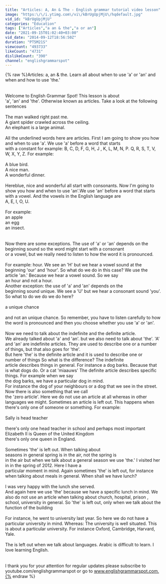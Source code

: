 ```yaml
---
title: "Articles: A, An & The - English grammar tutorial video lesson"
image: "https:\/\/i.ytimg.com\/vi\/kBrUgUpjMjU\/hqdefault.jpg"
vid_id: "kBrUgUpjMjU"
categories: "Education"
tags: ["Articles","a an & the","a or an"]
date: "2021-09-15T01:02:40+03:00"
vid_date: "2014-09-12T18:56:50Z"
duration: "PT5M21S"
viewcount: "493733"
likeCount: "4731"
dislikeCount: "390"
channel: "englishgrammarspot"
---
```

{% raw %}Articles: a, an &amp; the. Learn all about when to use 'a' or 'an' and when and how to use 'the.'<br /><br /><br />Welcome to English Grammar Spot! This lesson is about<br />'a', 'an' and 'the'. Otherwise known as articles. Take a look at the following sentences<br /><br />The man walked right past me. <br />A giant spider crawled across the ceiling.<br />An elephant is a large animal. <br /><br />All the underlined words here are articles. First I am going to show you how and when to use 'a'. We use 'a' before a word that starts<br />with a constant for example: B, C, D, F, G, H, J , K, L, M, N, P. Q, R, S, T, V, W, X, Y, Z. For example: <br /><br />A blue bird.  <br />A nice man.<br />A wonderful dinner. <br /><br />Hereblue, nice and wonderful all start with consonants. Now I'm going to show you how and when to use 'an'.We use 'an' before a word that starts with a vowel. And the vowels in the English language are<br />A, E, I, O, U. <br /><br />For example: <br />an apple<br />an egg <br />an insect.<br /><br /><br />Now there are some exceptions. The use of 'a' or 'an' depends on the beginning sound so the word might start with a consonant<br />or  a vowel,  but we really need to listen to how the word it is pronounced. <br /><br />For example: hour. We see an 'H'  but we hear a vowel sound at the beginning 'our' and 'hour'. So what do we do in this case?  We use the article 'an.' Because we hear a vowel sound. So we say <br />an hour and not a hour. <br />Another exception:  the use of 'a' and 'an' depends on the<br />beginning sound unique.  We see a 'U' but we hear a consonant sound 'you'. So what to do we do we do here?<br /><br />a unique chance <br /><br />and not  an unique chance. So remember, you have to listen carefully to how the word is pronounced and then you choose whether you use 'a' or 'an'.<br /><br />Now we need to  talk about the indefinite and the definite article.<br />We already talked about 'a' and 'an'. but we also need to talk about 'the'. 'A' and 'an' are indefinite articles. They are used to describe one or a number of things,  but that also goes for 'the'. <br />But here 'the' is the definite article and it is used to describe one or<br />number of things So what is the difference?  The indefinite<br />article describes  things in general. For instance a dog barks. Because that is what dogs do.  Or a cat 'miaauws' The definite article describes specific things. For example when we say<br />the dog barks, we have a particular dog in mind. <br />For instance the dog of your neighbours or a dog that we see in the street.  Now there is also something that we call<br />the 'zero article'.  Here we do not use an  article at all whereas in other languages we might. Sometimes an article is left out.  This happens when there's only one of someone or something.  For example:<br /><br />Sally is head teacher<br /><br />there's only one head teacher in school and perhaps most important<br />Elizabeth II is Queen of the United Kingdom<br />there's only one queen in England.<br /><br />Sometimes 'the' is left out. When talking about<br />seasons in general spring is in the air, not the spring is<br />in the air but when we talk about a general season we use 'the.' I visited her in  in the spring of 2012.  Here I have a<br />particular moment in mind. Again sometimes 'the' is left out,  for instance when talking about meals in general. When shall we have lunch?<br /><br />I was very happy with the lunch she served. <br />And again here we use 'the'  because we have a specific lunch in mind. We also do not use an article when talking about church, hospital, prison , school, university in general. So 'the' is left out, only when we talk about the function of the building<br /><br />For instance, he went to university last year. So here we do not have a particular university in mind.  Whereas: The university is  well situated. This  is about a particular university. For instance Oxford, Cambridge, Harvard, Yale.<br /><br />The is left out when we talk about languages.  Arabic is difficult to learn.  I love learning English.<br /><br /><br />I thank you for your attention for regular updates please subscribe to youtube.com/englishgrammarspot or go to www.englishgrammarspot.com.{% endraw %}

